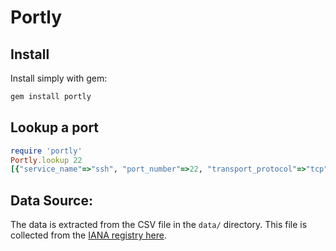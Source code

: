# Portly

## Install 

Install simply with gem: 

```sh
gem install portly
```

## Lookup a port

```ruby
require 'portly'
Portly.lookup 22
[{"service_name"=>"ssh", "port_number"=>22, "transport_protocol"=>"tcp", "description"=>"The Secure Shell (SSH) Protocol", "assignee"=>nil, "contact"=>nil, "registration_date"=>nil, "modification_date"=>nil, "reference"=>"[RFC4251]", "service_code"=>nil, "known_unauthorized_uses"=>nil, "assignment_notes"=>"Defined TXT keys: u=<username> p=<password>"}, {"service_name"=>"ssh", "port_number"=>22, "transport_protocol"=>"udp", "description"=>"The Secure Shell (SSH) Protocol", "assignee"=>nil, "contact"=>nil, "registration_date"=>nil, "modification_date"=>nil, "reference"=>"[RFC4251]", "service_code"=>nil, "known_unauthorized_uses"=>nil, "assignment_notes"=>"Defined TXT keys: u=<username> p=<password>"}, {"service_name"=>"ssh", "port_number"=>22, "transport_protocol"=>"sctp", "description"=>"SSH", "assignee"=>"[Randall_Stewart]", "contact"=>"[Randall_Stewart]", "registration_date"=>nil, "modification_date"=>nil, "reference"=>"[RFC4960]", "service_code"=>nil, "known_unauthorized_uses"=>nil, "assignment_notes"=>"Defined TXT keys: u=<username> p=<password>"}] 
```

## Data Source:

The data is extracted from the CSV file in the `data/` directory. This file is 
collected from the [IANA registry here](http://www.iana.org/assignments/service-names-port-numbers/service-names-port-numbers.xhtml).


